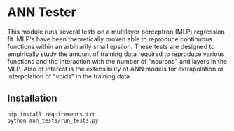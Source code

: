 # ANN Tester
This module runs several tests on a multilayer perceptron (MLP) regression fit.  MLP's have been theoretically proven able to reproduce continuous functions within an arbitrarily small epsilon.  These tests are designed to empirically study the amount of training data required to reproduce various functions and the interaction with the number of "neurons" and layers in the MLP.  Also of interest is the extensibility of ANN models for extrapolation or interpolation of "voids" in the training data.

## Installation
```
pip install requirements.txt
python ann_tests/run_tests.py
```